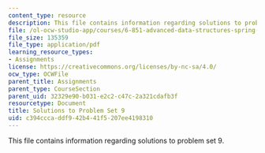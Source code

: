 ```yaml
---
content_type: resource
description: This file contains information regarding solutions to problem set 9.
file: /ol-ocw-studio-app/courses/6-851-advanced-data-structures-spring-2012/c394cccaddf942b441f5207ee4198310_MIT6_851S12_ps9sol.pdf
file_size: 135359
file_type: application/pdf
learning_resource_types:
- Assignments
license: https://creativecommons.org/licenses/by-nc-sa/4.0/
ocw_type: OCWFile
parent_title: Assignments
parent_type: CourseSection
parent_uid: 32329e90-b031-e2c2-c47c-2a321cdafb3f
resourcetype: Document
title: Solutions to Problem Set 9
uid: c394ccca-ddf9-42b4-41f5-207ee4198310
---
```

This file contains information regarding solutions to problem set 9.